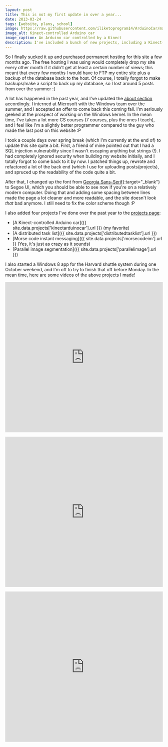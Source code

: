 ```yaml
---
layout: post
title: This is not my first update in over a year...
date: 2013-03-24
tags: [website, plans, school]
image: https://raw.githubusercontent.com/iliketoprogram14/ArduinoCar/master/assets/xbeecar.jpg
image_alt: Kinect-controlled Arduino car
image_caption: An Arduino car controlled by a Kinect
description: I've included a bunch of new projects, including a Kinect-controlled Arduino car written in C#; a distributed task list implemented in Django, a python framework; a morse code instant messaging hardware project, implemented in Verilog; and a parallel image segmentation project implemented in python using NVIDIA's CUDA.
---
```


So I finally sucked it up and purchased permanent hosting for this site a few months ago. The free hosting I was using would completely drop my site every other month if it didn't get at least a certain number of views; this meant that every few months I would have to FTP my entire site plus a backup of the database back to the host. Of course, I totally forgot to make backups/make a script to back up my database, so I lost around 5 posts from over the summer :(

A lot has happened in the past year, and I've updated the [about section](/about.html) accordingly. I interned at Microsoft with the Windows team over the summer, and I accepted an offer to come back this coming fall. I'm seriously geeked at the prospect of working on the Windows kernel. In the mean time, I've taken a lot more CS courses (7 courses, plus the ones I teach), and I feel like I'm a slightly better programmer compared to the guy who made the last post on this website :P

<!--more-->

I took a couple days over spring break (which I'm currently at the end of) to update this site quite a bit. First, a friend of mine pointed out that I had a SQL injection vulnerability since I wasn't escaping anything but strings (!). I had completely ignored security when building my website initially, and I totally forgot to come back to it by now. I patched things up, rewrote and refactored a lot of the back end (which I use for uploading posts/projects), and spruced up the readability of the code quite a bit.

After that, I changed up the font from [Georgia Sans-Serif](http://en.wikipedia.org/wiki/Georgia_(typeface)){:target="_blank"} to Segoe UI, which you should be able to see now if you're on a relatively modern computer. Doing that and adding some spacing between lines made the page a lot cleaner and more readable, and the site doesn't look *that* bad anymore. I still need to fix the color scheme though :P

I also added four projects I've done over the past year to the [projects page](/projects.html):

- [A Kinect-controlled Arduino car]({{ site.data.projects['kinectarduinocar'].url }}) (my favorite)
- [A distributed task list]({{ site.data.projects['distributedtasklist'].url }})
- [Morse code instant messaging]({{ site.data.projects['morsecodeim'].url }} (Yes, it's just as crazy as it sounds)
- [Parallel image segmentation]({{ site.data.projects['parallelimage'].url }})

I also started a Windows 8 app for the Harvard shuttle system during one October weekend, and I'm off to try to finish that off before Monday. In the mean time, here are some videos of the above projects I made!

<p><iframe width="100%" height="480" src="http://www.youtube.com/embed/4v98L51F9Vw" frameborder="0" allowfullscreen></iframe></p>

<p><iframe width="100%" height="480" src="http://www.youtube.com/embed/PY2Q4gfPRhg" frameborder="0" allowfullscreen></iframe></p>

<p><iframe width="100%" height="480" src="http://www.youtube.com/embed/911IuZZBjJY" frameborder="0" allowfullscreen></iframe></p>